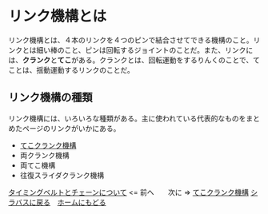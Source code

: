 # リンク機構とは
リンク機構とは、４本のリンクを４つのピンで結合させてできる機構のこと。リンクとは細い棒のこと、ピンは回転するジョイントのことだ。また、リンクには、**クランク**と**てこ**がある。クランクとは、回転運動をするりんくのことで、てことは、揺動運動するリンクのことだ。

## リンク機構の種類
リンク機構には、いろいろな種類がある。主に使われている代表的なものをまとめたページのリンクがいかにある。
- [てこクランク機構](about-tekocrank.md)
- 両クランク機構
- 両てこ機構
- 往復スライダクランク機構

[タイミングベルトとチェーンについて](about-chains-and-belts.md) <= 前へ　　次に => [てこクランク機構](about-tekocrank.md)
[シラバスに戻る](design-team-syllabus.md)　[ホームにもどる](design-team-home.md)